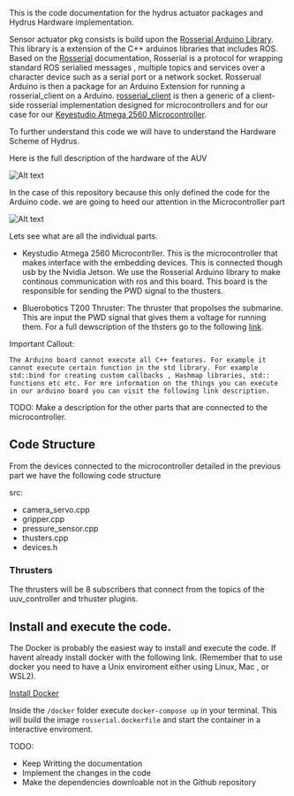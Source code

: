This is the code documentation for the hydrus actuator packages and Hydrus Hardware implementation.

Sensor actuator pkg consists is build upon the [Rosserial Arduino Library](http://wiki.ros.org/rosserial_arduino). 
This library is a extension of the C++ arduinos libraries that includes ROS. Based on the [Rosserial](http://wiki.ros.org/rosserial) documentation,
Rosserial is a protocol for wrapping standard ROS serialied messages  , multiple topics and services over a character device such as a serial port or 
a network socket. Rosserual Arduino is then a package for an Arduino Extension  for running a rosserial_client on a Arduino. [rosserial_client](http://wiki.ros.org/rosserial_client) is then a generic  of a client-side rosserial implementation designed for microcontrollers and for our case for our [Keyestudio Atmega 2560 
Microcontroller](s).

To further understand this code we will have to understand the Hardware Scheme of Hydrus.

Here is the full description of the hardware of the AUV

![Alt text](assets/RUMArino.png)

In the case of this repository because this only defined the code for the Arduino code. we are going to heed our attention in the Microcontroller part




![Alt text](assets/selected.png)


Lets see what are all the individual parts.

- Keystudio Atmega 2560 Microcontrller. This is the microcontroller that makes interface with the embedding devices. This is connected though usb by the Nvidia Jetson. We use the Rosserial Arduino library to make continous communication with ros and this board. This  board is the responsible for sending the  PWD signal to the thusters.

- Bluerobotics T200 Thruster: The thruster that propolses the submarine. This are input the PWD signal that gives them a voltage for running them. For a full dewscription of the thsters go to the following [link](https://bluerobotics.com/store/thrusters/t100-t200-thrusters/t200-thruster-r2-rp/).


Important Callout:
```
The Arduino board cannot execute all C++ features. For example it cannot execute certain function in the std library. For example  std::bind for creating custom callbacks , Hashmap libraries, std:: functions etc etc. For mre information on the things you can execute in our arduino board you can visit the following link description.
```
TODO: Make a description for the other parts  that are connected to the microcontroller.



## Code Structure


From the devices connected to the microcontroller detailed in the previous part we have the following code structure

src:
- camera_servo.cpp
- gripper.cpp
- pressure_sensor.cpp
- thusters.cpp
- devices.h


### Thrusters

The thrusters will be  8 subscribers that connect from the topics of the uuv_controller and trhuster plugins.




## Install and execute the code.

The Docker is probably the easiest way to install and execute the code. If havent already install docker with the following link. (Remember that to use docker you need to have a Unix enviroment either using Linux, Mac , or WSL2).

[Install Docker](https://docs.docker.com/engine/install/)


Inside the `/docker` folder execute `docker-compose up` in your terminal. This will build the image `rosserial.dockerfile` and start the container in a interactive enviroment.



TODO: 
 - Keep Writting the documentation
 - Implement the changes in the code
 - Make the dependencies downloable  not in the Github repository
